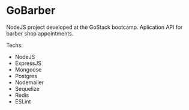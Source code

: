 # GoBarber

NodeJS project developed at the GoStack bootcamp. Aplication API for barber shop appointments.

Techs:

- NodeJS
- ExpressJS
- Mongoose
- Postgres
- Nodemailer
- Sequelize
- Redis
- ESLint
